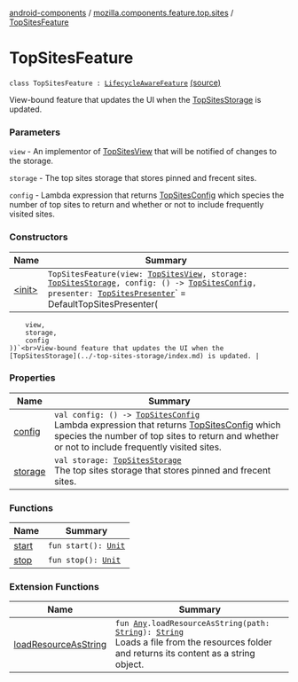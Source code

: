 [android-components](../../index.md) / [mozilla.components.feature.top.sites](../index.md) / [TopSitesFeature](./index.md)

# TopSitesFeature

`class TopSitesFeature : `[`LifecycleAwareFeature`](../../mozilla.components.support.base.feature/-lifecycle-aware-feature/index.md) [(source)](https://github.com/mozilla-mobile/android-components/blob/master/components/feature/top-sites/src/main/java/mozilla/components/feature/top/sites/TopSitesFeature.kt#L20)

View-bound feature that updates the UI when the [TopSitesStorage](../-top-sites-storage/index.md) is updated.

### Parameters

`view` - An implementor of [TopSitesView](../../mozilla.components.feature.top.sites.view/-top-sites-view/index.md) that will be notified of changes to the storage.

`storage` - The top sites storage that stores pinned and frecent sites.

`config` - Lambda expression that returns [TopSitesConfig](../-top-sites-config/index.md) which species the number of top
sites to return and whether or not to include frequently visited sites.

### Constructors

| Name | Summary |
|---|---|
| [&lt;init&gt;](-init-.md) | `TopSitesFeature(view: `[`TopSitesView`](../../mozilla.components.feature.top.sites.view/-top-sites-view/index.md)`, storage: `[`TopSitesStorage`](../-top-sites-storage/index.md)`, config: () -> `[`TopSitesConfig`](../-top-sites-config/index.md)`, presenter: `[`TopSitesPresenter`](../../mozilla.components.feature.top.sites.presenter/-top-sites-presenter/index.md)` = DefaultTopSitesPresenter(
        view,
        storage,
        config
    ))`<br>View-bound feature that updates the UI when the [TopSitesStorage](../-top-sites-storage/index.md) is updated. |

### Properties

| Name | Summary |
|---|---|
| [config](config.md) | `val config: () -> `[`TopSitesConfig`](../-top-sites-config/index.md)<br>Lambda expression that returns [TopSitesConfig](../-top-sites-config/index.md) which species the number of top sites to return and whether or not to include frequently visited sites. |
| [storage](storage.md) | `val storage: `[`TopSitesStorage`](../-top-sites-storage/index.md)<br>The top sites storage that stores pinned and frecent sites. |

### Functions

| Name | Summary |
|---|---|
| [start](start.md) | `fun start(): `[`Unit`](https://kotlinlang.org/api/latest/jvm/stdlib/kotlin/-unit/index.html) |
| [stop](stop.md) | `fun stop(): `[`Unit`](https://kotlinlang.org/api/latest/jvm/stdlib/kotlin/-unit/index.html) |

### Extension Functions

| Name | Summary |
|---|---|
| [loadResourceAsString](../../mozilla.components.support.test.file/kotlin.-any/load-resource-as-string.md) | `fun `[`Any`](https://kotlinlang.org/api/latest/jvm/stdlib/kotlin/-any/index.html)`.loadResourceAsString(path: `[`String`](https://kotlinlang.org/api/latest/jvm/stdlib/kotlin/-string/index.html)`): `[`String`](https://kotlinlang.org/api/latest/jvm/stdlib/kotlin/-string/index.html)<br>Loads a file from the resources folder and returns its content as a string object. |
